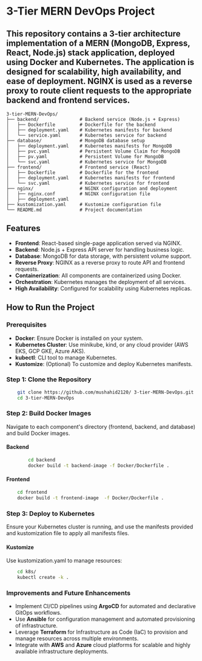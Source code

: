 # 3-Tier MERN DevOps Project

This repository contains a 3-tier architecture implementation of a MERN (MongoDB, Express, React, Node.js) stack application, deployed using Docker and Kubernetes. The application is designed for scalability, high availability, and ease of deployment. NGINX is used as a reverse proxy to route client requests to the appropriate backend and frontend services.
---

    3-tier-MERN-DevOps/
    ├── backend/               # Backend service (Node.js + Express)
    │   ├── Dockerfile         # Dockerfile for the backend
    │   ├── deployment.yaml    # Kubernetes manifests for backend
    │   └── service.yaml       # Kubernetes service for backend
    ├── database/              # MongoDB database setup
    │   ├── deployment.yaml    # Kubernetes manifests for MongoDB
    │   ├── pvc.yaml           # Persistent Volume Claim for MongoDB
    │   ├── pv.yaml            # Persistent Volume for MongoDB
    │   └── svc.yaml           # Kubernetes service for MongoDB
    ├── frontend/              # Frontend service (React)
    │   ├── Dockerfile         # Dockerfile for the frontend
    │   ├── deployment.yaml    # Kubernetes manifests for frontend
    │   └── svc.yaml           # Kubernetes service for frontend
    ├── nginx/                 # NGINX configuration and deployment
    │   ├── nginx.conf         # NGINX configuration file
    │   ├── deployment.yaml    
    ├── kustomization.yaml     # Kustomize configuration file
    └── README.md              # Project documentation


## Features

- **Frontend**: React-based single-page application served via NGINX.
- **Backend**: Node.js + Express API server for handling business logic.
- **Database**: MongoDB for data storage, with persistent volume support.
- **Reverse Proxy**: NGINX as a reverse proxy to route API and frontend requests.
- **Containerization**: All components are containerized using Docker.
- **Orchestration**: Kubernetes manages the deployment of all services.
- **High Availability**: Configured for scalability using Kubernetes replicas.

## How to Run the Project

### Prerequisites

- **Docker**: Ensure Docker is installed on your system.
- **Kubernetes Cluster**: Use minikube, kind, or any cloud provider (AWS EKS, GCP GKE, Azure AKS).
- **kubectl**: CLI tool to manage Kubernetes.
- **Kustomize**: (Optional) To customize and deploy Kubernetes manifests.

### Step 1: Clone the Repository
```bash
    git clone https://github.com/mushahid2120/ 3-tier-MERN-DevOps.git
    cd 3-tier-MERN-DevOps
```        
### Step 2: Build Docker Images

Navigate to each component's directory (frontend, backend, and database) and build Docker images.

#### Backend

```bash
        cd backend
        docker build -t backend-image -f Docker/Dockerfile .
```
#### Frontend

```bash
    cd frontend
    docker build -t frontend-image  -f Docker/Dockerfile .
```


### Step 3: Deploy to Kubernetes

Ensure your Kubernetes cluster is running, and use the manifests provided and kustomization file to apply all manifests files.

#### Kustomize
Use kustomization.yaml to manage resources:

```bash
    cd k8s/
    kubectl create -k .
```
### Improvements and Future Enhancements

- Implement CI/CD pipelines using **ArgoCD** for automated and declarative GitOps workflows.
- Use **Ansible** for configuration management and automated provisioning of infrastructure.
- Leverage **Terraform** for Infrastructure as Code (IaC) to provision and manage resources across multiple environments.
- Integrate with **AWS** and **Azure** cloud platforms for scalable and highly available infrastructure deployments.
